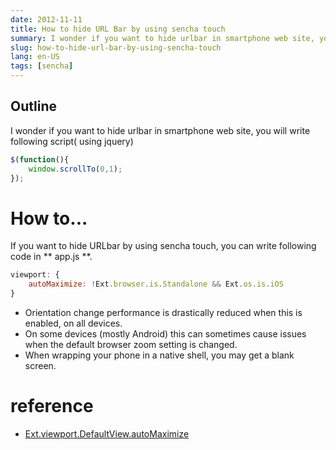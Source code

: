 ```yaml
---
date: 2012-11-11
title: How to hide URL Bar by using sencha touch
summary: I wonder if you want to hide urlbar in smartphone web site, you will write following script
slug: how-to-hide-url-bar-by-using-sencha-touch
lang: en-US
tags: [sencha]
---
```


## Outline
I wonder if you want to hide urlbar in smartphone web site, you will write following script( using jquery)

```js
$(function(){
    window.scrollTo(0,1);
});
```

# How to...
If you want to hide URLbar by using sencha touch, you can write following code in ** app.js **.

```js
viewport: {
    autoMaximize: !Ext.browser.is.Standalone && Ext.os.is.iOS
}
```

* Orientation change performance is drastically reduced when this is enabled, on all devices.
* On some devices (mostly Android) this can sometimes cause issues when the default browser zoom setting is changed.
* When wrapping your phone in a native shell, you may get a blank screen.



# reference
* [Ext.viewport.DefaultView.autoMaximize](http://docs.sencha.com/touch/2-0/#!/api/Ext.viewport.Default-cfg-autoMaximize)
